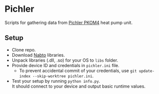 # Pichler
Scripts for gathering data from [Pichler PKOM4](http://www.pichlerluft.at/heat-pump-combination-unit.html) heat pump unit.

## Setup
* Clone repo.
* Download [Nabto](https://downloads.nabto.com/assets/nabto-libs/4.3.0/nabto-libs.zip) libraries.
* Unpack libraries (.dll, .so) for your OS to `libs` folder.
* Provide device ID and credentials in `pichler.ini` file.
  * To prevent accidental commit of your credentials, use `git update-index --skip-worktree pichler.ini`.
* Test your setup by running `python info.py`.  
  It should connect to your device and output basic runtime values.

